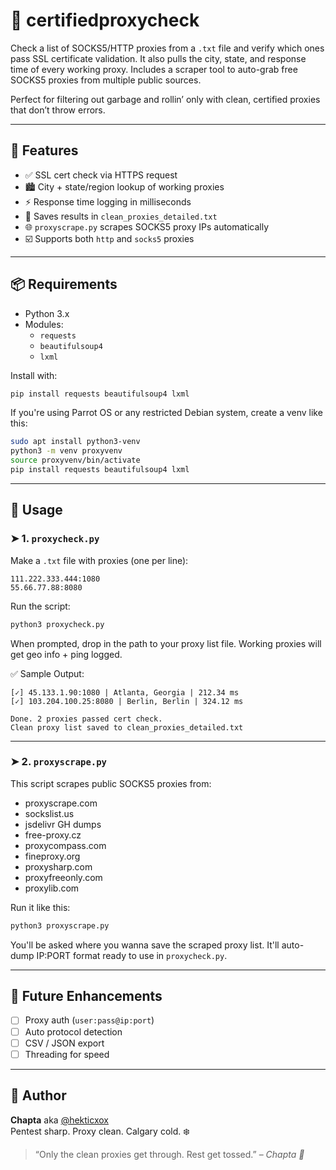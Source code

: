 # 🔐 certifiedproxycheck

Check a list of SOCKS5/HTTP proxies from a `.txt` file and verify which ones pass SSL certificate validation. It also pulls the city, state, and response time of every working proxy. Includes a scraper tool to auto-grab free SOCKS5 proxies from multiple public sources.

Perfect for filtering out garbage and rollin’ only with clean, certified proxies that don’t throw errors.

---

## 🚀 Features

- ✅ SSL cert check via HTTPS request
- 🏙️ City + state/region lookup of working proxies
- ⚡ Response time logging in milliseconds
- 📄 Saves results in `clean_proxies_detailed.txt`
- 🌐 `proxyscrape.py` scrapes SOCKS5 proxy IPs automatically
- ☑️ Supports both `http` and `socks5` proxies

---

## 📦 Requirements

- Python 3.x
- Modules:
  - `requests`
  - `beautifulsoup4`
  - `lxml`

Install with:

```bash
pip install requests beautifulsoup4 lxml
```

If you're using Parrot OS or any restricted Debian system, create a venv like this:

```bash
sudo apt install python3-venv
python3 -m venv proxyvenv
source proxyvenv/bin/activate
pip install requests beautifulsoup4 lxml
```

---

## 📂 Usage

### ➤ 1. `proxycheck.py`

Make a `.txt` file with proxies (one per line):

```
111.222.333.444:1080
55.66.77.88:8080
```

Run the script:

```bash
python3 proxycheck.py
```

When prompted, drop in the path to your proxy list file. Working proxies will get geo info + ping logged.

✅ Sample Output:

```
[✓] 45.133.1.90:1080 | Atlanta, Georgia | 212.34 ms
[✓] 103.204.100.25:8080 | Berlin, Berlin | 324.12 ms

Done. 2 proxies passed cert check.
Clean proxy list saved to clean_proxies_detailed.txt
```

---

### ➤ 2. `proxyscrape.py`

This script scrapes public SOCKS5 proxies from:

- proxyscrape.com
- sockslist.us
- jsdelivr GH dumps
- free-proxy.cz
- proxycompass.com
- fineproxy.org
- proxysharp.com
- proxyfreeonly.com
- proxylib.com

Run it like this:

```bash
python3 proxyscrape.py
```

You'll be asked where you wanna save the scraped proxy list. It'll auto-dump IP:PORT format ready to use in `proxycheck.py`.

---

## 🔧 Future Enhancements

- [ ] Proxy auth (`user:pass@ip:port`)
- [ ] Auto protocol detection
- [ ] CSV / JSON export
- [ ] Threading for speed

---

## 👑 Author

**Chapta** aka [@hekticxox](https://github.com/hekticxox)  
Pentest sharp. Proxy clean. Calgary cold. ❄️

> “Only the clean proxies get through. Rest get tossed.” – *Chapta 🧊*
